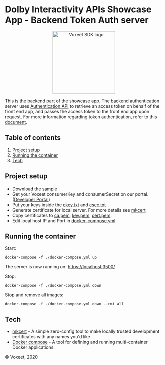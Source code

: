 Dolby Interactivity APIs Showcase App - Backend Token Auth server
=====================

<p align="center">
<img src="https://cdn.dolby.io/wp-content/uploads/2020/05/Dolbyio-white-horizontal-e1589344433251.jpg" alt="Voxeet SDK logo" title="Dolby.io logo" width="200"/>
</p>

This is the backend part of the showcase app. The backend authentication server uses [Authentication API](https://dolby.io/developers/interactivity-apis/rest-apis/authentication#operation/postOAuthToken) to retrieve an access token on behalf of the front end app, and passes the access token to the front end app upon request. For more information regarding token authentication, refer to this [document](https://dolby.io/developers/interactivity-apis/client-sdk/initializing).

## Table of contents

  1. [Project setup](#project-setup)
  1. [Running the container](#running-the-container)
  1. [Tech](#tech)

## Project setup

 - Download the sample
 - Get your Voxeet consumerKey and consumerSecret on our portal. ([Developer Portal](https://dolby.io/))
 - Put your keys inside the [ckey.txt](./certs/ckey.txt) and [csec.txt](./certs/csec.txt)
 - Generate certificate for local server. For more details see [mkcert](https://github.com/FiloSottile/mkcert) 
 - Copy certificates to [ca.pem](./certs/ca.pem), [key.pem](./certs/key.pem), [cert.pem](./certs/cert.pem).
 - Edit local host IP and Port in [docker-compose.yml](./docker-compose.yml)

## Running the container
Start:

`docker-compose -f ./docker-compose.yml up`

The server is now running on: [https://localhost:3500/](https://localhost:3500/)

Stop:

`docker-compose -f ./docker-compose.yml down`

Stop and remove all images:

`docker-compose -f ./docker-compose.yml down --rmi all`

## Tech

  * [mkcert](https://github.com/FiloSottile/mkcert) - A simple zero-config tool to make locally trusted development certificates with any names you'd like
  * [Docker compose](https://docs.docker.com/compose/) - A tool for defining and running multi-container Docker applications.

© Voxeet, 2020
